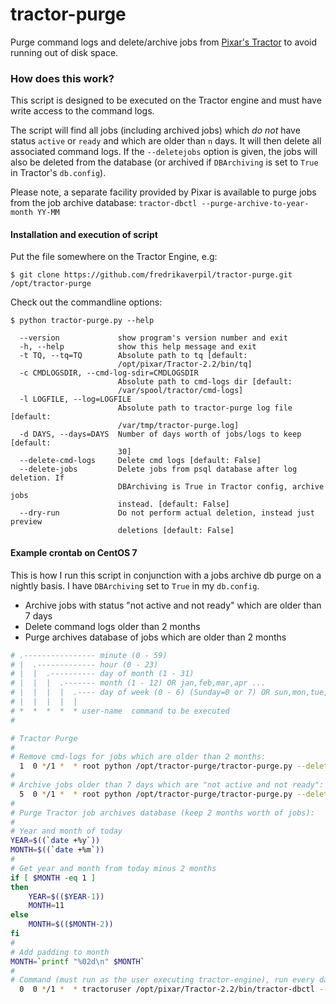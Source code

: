 # tractor-purge

Purge command logs and delete/archive jobs from [Pixar's Tractor](https://renderman.pixar.com/view/pixars-tractor) to avoid running out of disk space.

### How does this work?

This script is designed to be executed on the Tractor engine and must have write access to the command logs.

The script will find all jobs (including archived jobs) which *do not* have status `active` or `ready` and which are older than `n` days. It will then delete all associated command logs. If the `--deletejobs` option is given, the jobs will also be deleted from the database (or archived if `DBArchiving` is set to `True` in Tractor's `db.config`).

Please note, a separate facility provided by Pixar is available to purge jobs from the job archive database: `tractor-dbctl --purge-archive-to-year-month YY-MM`


#### Installation and execution of script

Put the file somewhere on the Tractor Engine, e.g:

    $ git clone https://github.com/fredrikaverpil/tractor-purge.git /opt/tractor-purge

Check out the commandline options:

```
$ python tractor-purge.py --help

  --version             show program's version number and exit
  -h, --help            show this help message and exit
  -t TQ, --tq=TQ        Absolute path to tq [default:
                        /opt/pixar/Tractor-2.2/bin/tq]
  -c CMDLOGSDIR, --cmd-log-sdir=CMDLOGSDIR
                        Absolute path to cmd-logs dir [default:
                        /var/spool/tractor/cmd-logs]
  -l LOGFILE, --log=LOGFILE
                        Absolute path to tractor-purge log file [default:
                        /var/tmp/tractor-purge.log]
  -d DAYS, --days=DAYS  Number of days worth of jobs/logs to keep [default:
                        30]
  --delete-cmd-logs     Delete cmd logs [default: False]
  --delete-jobs         Delete jobs from psql database after log deletion. If
                        DBArchiving is True in Tractor config, archive jobs
                        instead. [default: False]
  --dry-run             Do not perform actual deletion, instead just preview
                        deletions [default: False]
```

#### Example crontab on CentOS 7

This is how I run this script in conjunction with a jobs archive db purge on a nightly basis. I have `DBArchiving` set to `True` in my `db.config`.

* Archive jobs with status "not active and not ready" which are older than 7 days
* Delete command logs older than 2 months
* Purge archives database of jobs which are older than 2 months

```bash
# .---------------- minute (0 - 59)
# |  .------------- hour (0 - 23)
# |  |  .---------- day of month (1 - 31)
# |  |  |  .------- month (1 - 12) OR jan,feb,mar,apr ...
# |  |  |  |  .---- day of week (0 - 6) (Sunday=0 or 7) OR sun,mon,tue,wed,thu,fri,sat
# |  |  |  |  |
# *  *  *  *  * user-name  command to be executed
#

# Tractor Purge
#
# Remove cmd-logs for jobs which are older than 2 months:
  1  0 */1 *  * root python /opt/tractor-purge/tractor-purge.py --delete-cmd-logs --days=60
#
# Archive jobs older than 7 days which are "not active and not ready":
  5  0 */1 *  * root python /opt/tractor-purge/tractor-purge.py --delete-jobs --days=7
#
# Purge Tractor job archives database (keep 2 months worth of jobs):
#
# Year and month of today
YEAR=$((`date +%y`))
MONTH=$((`date +%m`))
#
# Get year and month from today minus 2 months
if [ $MONTH -eq 1 ]
then
    YEAR=$(($YEAR-1))
    MONTH=11
else
    MONTH=$(($MONTH-2))
fi
#
# Add padding to month
MONTH=`printf "%02d\n" $MONTH`
#
# Command (must run as the user executing tractor-engine), run every day
  0  0 */1 *  * tractoruser /opt/pixar/Tractor-2.2/bin/tractor-dbctl --purge-archive-to-year-month $YEAR-$MONTH --config-dir=/opt/pixar/config
```
